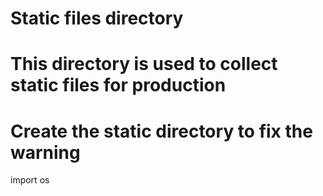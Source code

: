 # Static files directory
# This directory is used to collect static files for production

# Create the static directory to fix the warning
import os